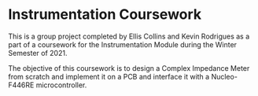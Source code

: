 # Instrumentation Coursework

This is a group project completed by Ellis Collins and Kevin Rodrigues as a part of a coursework for the Instrumentation Module during the Winter Semester of 2021.

The objective of this coursework is to design a Complex Impedance Meter from scratch and implement it on a PCB and interface it with a Nucleo-F446RE microcontroller.
